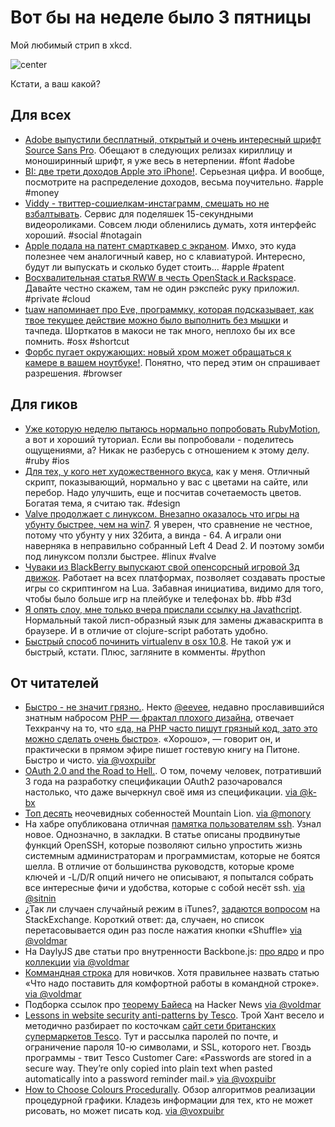 # Вот бы на неделе было 3 пятницы

Мой любимый стрип в xkcd.

![center](http://imgs.xkcd.com/comics/tech_support.png)

Кстати, а ваш какой?

## Для всех
* [Adobe выпустили бесплатный, открытый и очень интересный шрифт Source Sans Pro](http://blogs.adobe.com/typblography/2012/08/source-sans-pro.html). Обещают в следующих релизах кириллицу и моноширинный шрифт, я уже весь в нетерпении. #font #adobe
* [BI: две трети доходов Apple это iPhone!](http://www.businessinsider.com/iphone-profit-2012-8). Серьезная цифра. И вообще, посмотрите на распределение доходов, весьма поучительно. #apple #money
* [Viddy - твиттер-сошиелкам-инстаграмм, смешать но не взбалтывать](http://www.socialmediaexaminer.com/viddy/). Сервис для поделяшек 15-секундными видеороликами.  Совсем люди обленились думать, хотя интерфейс хороший. #social #notagain
* [Apple подала на патент смарткавер с экраном](http://www.engadget.com/2012/08/02/apple-smart-cover-display-patent-application/). Имхо, это куда полезнее чем аналогичный кавер, но с клавиатурой. Интересно, будут ли выпускать и сколько будет стоить… #apple #patent
* [Восхвалительная статья RWW в честь OpenStack и Rackspace](http://www.readwriteweb.com/cloud/2012/08/what-took-so-long-the-first-open-source-private-cloud-software-arrives.php). Давайте честно скажем, там не один рэкспейс руку приложил. #private #cloud
* [tuaw напоминает про Eve, программку, которая подсказывает, как твое текущее действие можно было выполнить без мышки](http://www.tuaw.com/2012/08/02/use-eve-to-learn-mac-os-x-shortcuts/) и тачпеда. Шорткатов в макоси не так много, неплохо бы их все помнить. #osx #shortcut
* [Форбс пугает окружающих: новый хром может обращаться к камере в вашем ноутбуке!](http://www.forbes.com/sites/anthonykosner/2012/08/02/googles-new-chrome-browser-can-take-over-your-webcam-should-you-be-scared/). Понятно, что перед этим он спрашивает разрешения. #browser

## Для гиков
* [Уже которую неделю пытаюсь нормально попробовать RubyMotion](http://mobile.smashingmagazine.com/2012/08/02/get-started-writing-ios-apps-with-rubymotion/), а вот и хороший туториал. Если вы попробовали - поделитесь ощущениями, а? Никак не разберусь с отношением к этому делу. #ruby #ios
* [Для тех, у кого нет художественного вкуса](http://coderwall.com/p/u7kzua), как у меня. Отличный скрипт, показывающий, нормально у вас с цветами на сайте, или перебор. Надо улучшить, еще и посчитав сочетаемость цветов. Богатая тема, я считаю так. #design
* [Valve продолжает с линуксом. Внезапно оказалось что игры на убунту быстрее, чем на win7](http://blogs.valvesoftware.com/linux/faster-zombies/). Я уверен, что сравнение не честное, потому что убунту у них 32бита, а винда - 64. А играли они наверняка в неправильно собранный Left 4 Dead 2. И поэтому зомби под линуксом ползли быстрее. #linux #valve
* [Чуваки из BlackBerry выпускают свой опенсорсный игровой 3д движок](http://www.gameplay3d.org/). Работает на всех платформах, позволяет создавать простые игры со скриптингом на Lua. Забавная инициатива, видимо для того, чтобы было больше игр на плейбуке и телефонах bb. #bb #3d
* [Я опять слоу, мне только вчера прислали ссылку на Javathcript](http://kybernetikos.github.com/Javathcript/). Нормальный такой лисп-образный язык для замены джаваскрипта в браузере. И в отличие от clojure-script работать удобно.
* [Быстрый способ починить virtualenv в osx 10.8](https://gist.github.com/3179227). Не такой уж и быстрый, кстати. Плюс, загляните в комменты. #python

## От читателей

* [Быстро - не значит грязно.](http://me.veekun.com/blog/2012/07/28/quick-doesnt-mean-dirty/). Некто [@eevee](https://twitter.com/eevee), недавно прославившийся знатным набросом [PHP — фрактал плохого дизайна](http://me.veekun.com/blog/2012/04/09/php-a-fractal-of-bad-design/), отвечает Техкранчу на то, что [«да, на PHP часто пишут грязный код, зато это можно сделать очень быстро»](http://techcrunch.com/2012/07/28/not-that-kind-of-filthy-get-your-mind-out-of-the-gutter/). «Хорошо», — говорит он, и практически в прямом эфире пишет гостевую книгу на Питоне. Быстро и чисто. [via @voxpuibr](http://github.com/voxpuibr)
* [OAuth 2.0 and the Road to Hell.](http://hueniverse.com/2012/07/oauth-2-0-and-the-road-to-hell/). О том, почему человек, потративший 3 года на разработку спецификации OAuth2 разочаровался настолько, что даже вычеркнул своё имя из спецификации. [via @k-bx](http://github.com/k-bx)
* [Топ десять](http://lifehacker.com/5928950/top-10-secret-features-of-os-x-mountain-lion) неочевидных собенностей Mountain Lion. [via @monory](http://github.com/monory)
* На хабре опубликована отличная [памятка пользователям ssh](http://habrahabr.ru/post/122445/). Узнал новое. Однозначно, в закладки. В статье описаны продвинутые функций OpenSSH, которые позволяют сильно упростить жизнь системным администраторам и программистам, которые не боятся шелла. В отличие от большинства руководств, которые кроме ключей и -L/D/R опций ничего не описывают, я попытался собрать все интересные фичи и удобства, которые с собой несёт ssh. [via @sitnin](http://github.com/sitnin)
* ¿Так ли случаен случайный режим в iTunes?, [задаются вопросом](http://apple.stackexchange.com/questions/23194/why-isnt-itunes-shuffle-random) на StackExchange. Короткий ответ: да, случаен, но список перетасовывается один раз после нажатия кнопки «Shuffle» [via @voldmar](http://github.com/voldmar)
* На DaylyJS две статьи про внутренности Backbone.js: [про ядро](http://dailyjs.com/2012/07/19/mvstar-2/) и про [коллекции](http://dailyjs.com/2012/07/26/mvstar-3/)  [via @voldmar](http://github.com/voldmar)
* [Коммандная строка](http://andymatthews.net/read/2012/07/24/Command-line-tools-for-the-novice) для новичков. Хотя правильнее назвать статью «Что надо поставить для комфортной работы в командной строке».  [via @voldmar](http://github.com/voldmar)
* Подборка ссылок про [теорему Байеса](http://oscarbonilla.com/2009/05/visualizing-bayes-theorem/) на Hacker News  [via @voldmar](http://github.com/voldmar)
* [Lessons in website security anti-patterns by Tesco](http://www.troyhunt.com/2012/07/lessons-in-website-security-anti.html). Трой Хант весело и методично разбирает по косточкам [сайт сети британских супермаркетов Tesco](http://www.tesco.com/). Тут и рассылка паролей по почте, и ограничение пароля 10-ю символами, и SSL, которого нет. Гвоздь программы - твит Tesco Customer Care: «Passwords are stored in a secure way. They’re only copied into plain text when pasted automatically into a password reminder mail.» [via @voxpuibr](http://github.com/voxpuibr)
* [How to Choose Colours Procedurally](http://devmag.org.za/2012/07/29/how-to-choose-colours-procedurally-algorithms/). Обзор алгоритмов реализации процедурной графики. Кладезь информации для тех, кто не может рисовать, но может писать код. [via @voxpuibr](http://github.com/voxpuibr)
